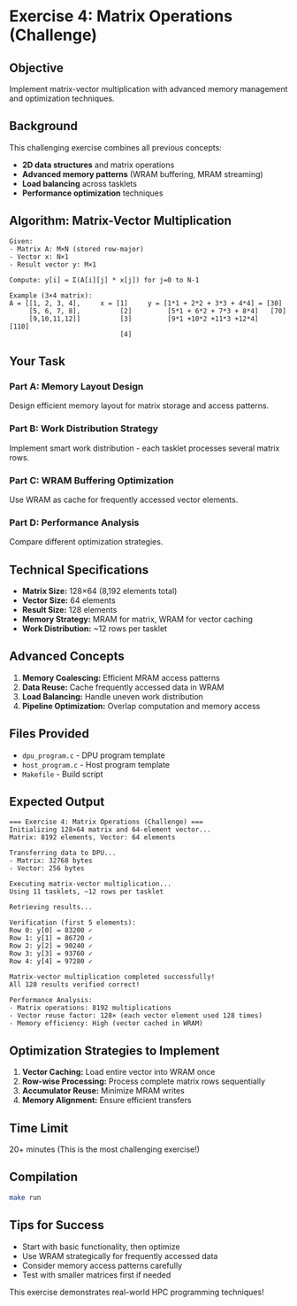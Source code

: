 # Exercise 4: Matrix Operations (Challenge)

## Objective
Implement matrix-vector multiplication with advanced memory management and optimization techniques.

## Background
This challenging exercise combines all previous concepts:
- **2D data structures** and matrix operations
- **Advanced memory patterns** (WRAM buffering, MRAM streaming)
- **Load balancing** across tasklets
- **Performance optimization** techniques

## Algorithm: Matrix-Vector Multiplication
```
Given:
- Matrix A: M×N (stored row-major)
- Vector x: N×1  
- Result vector y: M×1

Compute: y[i] = Σ(A[i][j] * x[j]) for j=0 to N-1

Example (3×4 matrix):
A = [[1, 2, 3, 4],     x = [1]     y = [1*1 + 2*2 + 3*3 + 4*4] = [30]
     [5, 6, 7, 8],          [2]         [5*1 + 6*2 + 7*3 + 8*4]   [70]  
     [9,10,11,12]]          [3]         [9*1 +10*2 +11*3 +12*4]   [110]
                            [4]
```

## Your Task

### Part A: Memory Layout Design
Design efficient memory layout for matrix storage and access patterns.

### Part B: Work Distribution Strategy  
Implement smart work distribution - each tasklet processes several matrix rows.

### Part C: WRAM Buffering Optimization
Use WRAM as cache for frequently accessed vector elements.

### Part D: Performance Analysis
Compare different optimization strategies.

## Technical Specifications
- **Matrix Size:** 128×64 (8,192 elements total)
- **Vector Size:** 64 elements
- **Result Size:** 128 elements
- **Memory Strategy:** MRAM for matrix, WRAM for vector caching
- **Work Distribution:** ~12 rows per tasklet

## Advanced Concepts
1. **Memory Coalescing:** Efficient MRAM access patterns
2. **Data Reuse:** Cache frequently accessed data in WRAM
3. **Load Balancing:** Handle uneven work distribution
4. **Pipeline Optimization:** Overlap computation and memory access

## Files Provided
- `dpu_program.c` - DPU program template
- `host_program.c` - Host program template  
- `Makefile` - Build script

## Expected Output
```
=== Exercise 4: Matrix Operations (Challenge) ===
Initializing 128×64 matrix and 64-element vector...
Matrix: 8192 elements, Vector: 64 elements

Transferring data to DPU...
- Matrix: 32768 bytes
- Vector: 256 bytes

Executing matrix-vector multiplication...
Using 11 tasklets, ~12 rows per tasklet

Retrieving results...

Verification (first 5 elements):
Row 0: y[0] = 83200 ✓
Row 1: y[1] = 86720 ✓  
Row 2: y[2] = 90240 ✓
Row 3: y[3] = 93760 ✓
Row 4: y[4] = 97280 ✓

Matrix-vector multiplication completed successfully!
All 128 results verified correct!

Performance Analysis:
- Matrix operations: 8192 multiplications
- Vector reuse factor: 128× (each vector element used 128 times)
- Memory efficiency: High (vector cached in WRAM)
```

## Optimization Strategies to Implement
1. **Vector Caching:** Load entire vector into WRAM once
2. **Row-wise Processing:** Process complete matrix rows sequentially  
3. **Accumulator Reuse:** Minimize MRAM writes
4. **Memory Alignment:** Ensure efficient transfers

## Time Limit
20+ minutes (This is the most challenging exercise!)

## Compilation
```bash
make run
```

## Tips for Success
- Start with basic functionality, then optimize
- Use WRAM strategically for frequently accessed data
- Consider memory access patterns carefully
- Test with smaller matrices first if needed

This exercise demonstrates real-world HPC programming techniques!